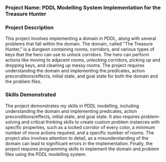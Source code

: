 ### Project Name: PDDL Modelling System Implementation for the Treasure Hunter

### Project Description
This project involves implementing a domain in PDDL, along with several problems that fall within the domain. The domain, called "The Treasure Hunter," is a dungeon containing rooms, corridors, and various types of keys that the hero can use to unlock corridors. The hero can perform actions like moving to adjacent rooms, unlocking corridors, picking up and dropping keys, and cleaning up messy rooms. The project requires understanding the domain and implementing the predicates, action preconditions/effects, initial state, and goal state for both the domain and the problem files.

### Skills Demonstrated
The project demonstrates my skills in PDDL modelling, including understanding the domain and implementing predicates, action preconditions/effects, initial state, and goal state. It also requires problem-solving and critical thinking skills to create custom problem instances with specific properties, such as a locked corridor of every color, a minimum number of move actions required, and a specific number of rooms. The project also involves attention to detail, as a misunderstanding of the domain can lead to significant errors in the implementation. Finally, the project requires programming skills to implement the domain and problem files using the PDDL modelling system.